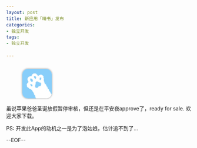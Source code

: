 ```yaml
---
layout: post
title: 新应用「晴书」发布
categories:
- 独立开发
tags:
- 独立开发

---
```


<head>
	<meta http-equiv="Content-Type" content="text/html; charset=gb2312" />
	<style>
	 	li.icon {
		list-style:none;
		float:left;
		width: 90px;
        margin-left: 15px;
		}
		img.iconimg {
		width:80px;
		height:80px;
		border-radius:15px;
		box-shadow: 0px 0px 5px #888888;
		}
		div.apps {
		overflow:hidden;
		white-space:nowrap;
        margin-left: 5px;
		}
		</style>
</head>

<div class = "apps">
<ul>
<li class = "icon">
<a title="晴书" href="https://itunes.apple.com/cn/app/id1543087372/"><img class = "iconimg" alt="晴书" src="/blogImages/qingshu.png" width="80">
</a>
</li>
</ul>
</div>

虽说苹果爸爸圣诞放假暂停审核，但还是在平安夜approve了，ready for sale.
欢迎大家下载。

PS: 开发此App的动机之一是为了泡姑娘，估计追不到了...

--EOF--						
